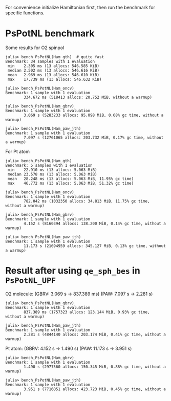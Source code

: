 For convenience initialize Hamiltonian first, then run the benchmark for specific functions.


# PsPotNL benchmark

Some results for O2 spinpol
```
julia> bench_PsPotNL(Ham_gth)  # quite fast
Benchmark: 34 samples with 1 evaluation
 min    2.305 ms (13 allocs: 546.585 KiB)
 median 2.502 ms (13 allocs: 546.616 KiB)
 mean   2.969 ms (13 allocs: 546.610 KiB)
 max    17.739 ms (13 allocs: 546.632 KiB)

julia> bench_PsPotNL(Ham_oncv)
Benchmark: 1 sample with 1 evaluation
        334.672 ms (518413 allocs: 20.752 MiB, without a warmup)

julia> bench_PsPotNL(Ham_gbrv)
Benchmark: 1 sample with 1 evaluation
        3.069 s (5283233 allocs: 95.098 MiB, 0.68% gc time, without a warmup)

julia> bench_PsPotNL(Ham_paw_jth)
Benchmark: 1 sample with 1 evaluation
        7.097 s (12761065 allocs: 203.732 MiB, 0.17% gc time, without a warmup)
```

For Pt atom
```
julia> bench_PsPotNL(Ham_gth)
Benchmark: 5 samples with 1 evaluation
 min    22.910 ms (13 allocs: 5.063 MiB)
 median 23.578 ms (13 allocs: 5.063 MiB)
 mean   28.248 ms (13 allocs: 5.063 MiB, 11.95% gc time)
 max    46.772 ms (13 allocs: 5.063 MiB, 51.32% gc time)

julia> bench_PsPotNL(Ham_oncv)
Benchmark: 1 sample with 1 evaluation
        782.042 ms (1032350 allocs: 34.813 MiB, 11.75% gc time, without a warmup)

julia> bench_PsPotNL(Ham_gbrv)
Benchmark: 1 sample with 1 evaluation
        4.152 s (8160394 allocs: 138.200 MiB, 0.14% gc time, without a warmup)

julia> bench_PsPotNL(Ham_paw_jth)
Benchmark: 1 sample with 1 evaluation
        11.173 s (21694959 allocs: 345.127 MiB, 0.13% gc time, without a warmup)
```

# Result after using `qe_sph_bes` in `PsPotNL_UPF`

O2 molecule: (GBRV: 3.069 s -> 837.389 ms) (PAW: 7.097 s -> 2.281 s)
```
julia> bench_PsPotNL(Ham_gbrv)
Benchmark: 1 sample with 1 evaluation
        837.389 ms (1757323 allocs: 123.144 MiB, 0.93% gc time, without a warmup)

julia> bench_PsPotNL(Ham_paw_jth)
Benchmark: 1 sample with 1 evaluation
        2.281 s (4844140 allocs: 203.174 MiB, 0.41% gc time, without a warmup)
```

Pt atom: (GBRV: 4.152 s -> 1.490 s) (PAW: 11.173 s -> 3.951 s)
```
julia> bench_PsPotNL(Ham_gbrv)
Benchmark: 1 sample with 1 evaluation
        1.490 s (2977560 allocs: 150.345 MiB, 0.88% gc time, without a warmup)

julia> bench_PsPotNL(Ham_paw_jth)
Benchmark: 1 sample with 1 evaluation
        3.951 s (7716051 allocs: 423.723 MiB, 0.45% gc time, without a warmup)
```